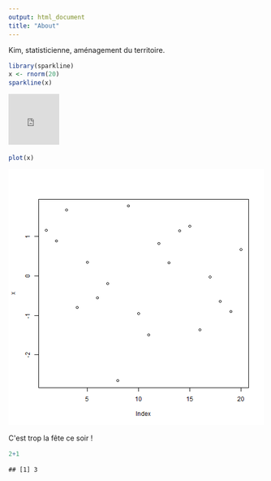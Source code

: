 ```yaml
---
output: html_document
title: "About"
---
```



Kim, statisticienne, aménagement du territoire.




```r
library(sparkline)
x <- rnorm(20)
sparkline(x)
```

<iframe width="100" height="100" src="https://antuki.github.io/figure/graph_html_test.html" frameborder="0"></iframe>

```r
plot(x)
```

![plot of chunk unnamed-chunk-1](figure/unnamed-chunk-1-2.png)

C'est trop la fête ce soir !


```r
2+1
```

```
## [1] 3
```
